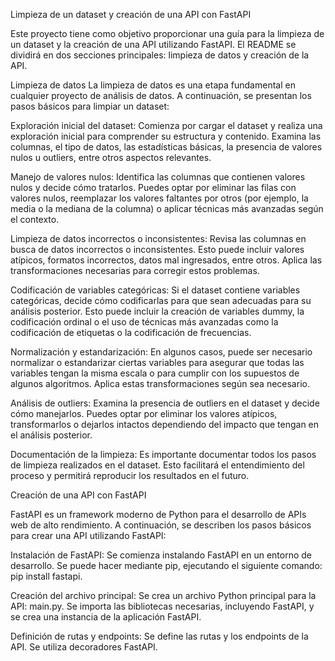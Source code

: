 Limpieza de un dataset y creación de una API con FastAPI

Este proyecto tiene como objetivo proporcionar una guía para la limpieza de un dataset y la creación de una API utilizando FastAPI. El README se dividirá en dos secciones principales: limpieza de datos y creación de la API.

Limpieza de datos
La limpieza de datos es una etapa fundamental en cualquier proyecto de análisis de datos. A continuación, se presentan los pasos básicos para limpiar un dataset:

Exploración inicial del dataset: Comienza por cargar el dataset y realiza una exploración inicial para comprender su estructura y contenido. Examina las columnas, el tipo de datos, las estadísticas básicas, la presencia de valores nulos u outliers, entre otros aspectos relevantes.

Manejo de valores nulos: Identifica las columnas que contienen valores nulos y decide cómo tratarlos. Puedes optar por eliminar las filas con valores nulos, reemplazar los valores faltantes por otros (por ejemplo, la media o la mediana de la columna) o aplicar técnicas más avanzadas según el contexto.

Limpieza de datos incorrectos o inconsistentes: Revisa las columnas en busca de datos incorrectos o inconsistentes. Esto puede incluir valores atípicos, formatos incorrectos, datos mal ingresados, entre otros. Aplica las transformaciones necesarias para corregir estos problemas.

Codificación de variables categóricas: Si el dataset contiene variables categóricas, decide cómo codificarlas para que sean adecuadas para su análisis posterior. Esto puede incluir la creación de variables dummy, la codificación ordinal o el uso de técnicas más avanzadas como la codificación de etiquetas o la codificación de frecuencias.

Normalización y estandarización: En algunos casos, puede ser necesario normalizar o estandarizar ciertas variables para asegurar que todas las variables tengan la misma escala o para cumplir con los supuestos de algunos algoritmos. Aplica estas transformaciones según sea necesario.

Análisis de outliers: Examina la presencia de outliers en el dataset y decide cómo manejarlos. Puedes optar por eliminar los valores atípicos, transformarlos o dejarlos intactos dependiendo del impacto que tengan en el análisis posterior.

Documentación de la limpieza: Es importante documentar todos los pasos de limpieza realizados en el dataset. Esto facilitará el entendimiento del proceso y permitirá reproducir los resultados en el futuro.

Creación de una API con FastAPI


FastAPI es un framework moderno de Python para el desarrollo de APIs web de alto rendimiento. A continuación, se describen los pasos básicos para crear una API utilizando FastAPI:

Instalación de FastAPI: Se comienza instalando FastAPI en un entorno de desarrollo. Se puede hacer mediante pip, ejecutando el siguiente comando: pip install fastapi.

Creación del archivo principal: Se crea un archivo Python principal para la API: main.py. Se importa las bibliotecas necesarias, incluyendo FastAPI, y se crea una instancia de la aplicación FastAPI.

Definición de rutas y endpoints: Se define las rutas y los endpoints de la API. Se utiliza decoradores FastAPI.
